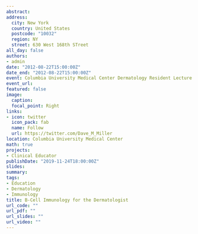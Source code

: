 ```yaml
---
abstract: 
address: 
  city: New York
  country: United States
  postcode: "10032"
  region: NY
  street: 630 West 168th STreet
all_day: false
authors: 
- admin
date: "2012-08-22T15:00:00Z"
date_end: "2012-08-22T15:00:00Z"
event: Columbia University Medical Center Dermatology Resident Lecture
event_url: 
featured: false
image:
  caption: 
  focal_point: Right
links:
- icon: twitter
  icon_pack: fab
  name: Follow
  url: https://twitter.com/Dave_M_Miller
location: Columbia University Medical Center
math: true
projects:
- Clinical Educator
publishDate: "2019-11-24T18:00:00Z"
slides: 
summary: 
tags: 
- Education
- Dermatology
- Immunology
title: B-Cell Immunology for the Dermatologist
url_code: ""
url_pdf: ""
url_slides: ""
url_video: ""
---
```

